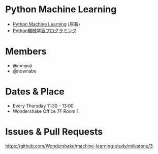 Python Machine Learning
=======================

* [Python Machine Learning](https://www.amazon.com/dp/1787125939) (原著)
* [Python機械学習プログラミング](https://www.amazon.co.jp/dp/B01HGIPIAK)

# Members
* @mmyoji
* @nownabe

# Dates & Place
* Every Thursday 11:30 - 13:00
* Wondershake Office 7F Room 1

# Issues & Pull Requests
https://github.com/Wondershake/machine-learning-study/milestone/3
